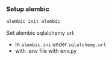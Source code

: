 ### Setup alembic

```bash
alembic init alembic
```

Set alembic sqlalchemy url:
- In `alembic.ini` under `sqlalchemy.url`
- with .env file with env.py